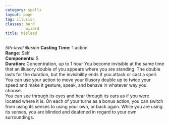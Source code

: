 ```yaml
---
category: spells
layout: page
tag: illusion
classes: bard
         wizard
title: Mislead 
---
```

_5th-level illusion_ 
**Casting Time:** 1 action    
**Range:** Self    
**Components:** S    
**Duration:** Concentration, up to 1 hour 
You become invisible at the same time that an illusory double of you appears where you are standing. The double lasts for the duration, but the invisibility ends if you attack or cast a spell.    
You can use your action to move your illusory double up to twice your speed and make it gesture, speak, and behave in whatever way you choose.    
You can see through its eyes and hear through its ears as if you were located where it is. On each of your turns as a bonus action, you can switch from using its senses to using your own, or back again. While you are using its senses, you are blinded and deafened in regard to your own surroundings. 